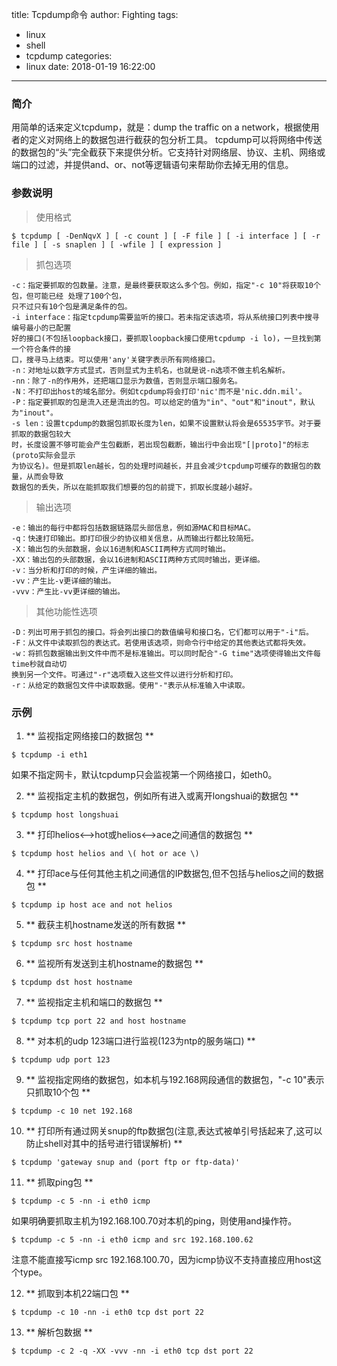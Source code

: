title: Tcpdump命令
author: Fighting
tags:
  - linux
  - shell
  - tcpdump
categories:
  - linux
date: 2018-01-19 16:22:00
---
### 简介

用简单的话来定义tcpdump，就是：dump the traffic on a network，根据使用者的定义对网络上的数据包进行截获的包分析工具。 tcpdump可以将网络中传送的数据包的“头”完全截获下来提供分析。它支持针对网络层、协议、主机、网络或端口的过滤，并提供and、or、not等逻辑语句来帮助你去掉无用的信息。

### 参数说明

> 使用格式

 `
 $ tcpdump [ -DenNqvX ] [ -c count ] [ -F file ] [ -i interface ] [ -r file ] [ -s snaplen ] [ -wfile ] [ expression ]  
 `
 
> 抓包选项  
 
 ```shell
 -c：指定要抓取的包数量。注意，是最终要获取这么多个包。例如，指定"-c 10"将获取10个包，但可能已经 处理了100个包，
 只不过只有10个包是满足条件的包。 
 -i interface：指定tcpdump需要监听的接口。若未指定该选项，将从系统接口列表中搜寻编号最小的已配置
 好的接口(不包括loopback接口，要抓取loopback接口使用tcpdump -i lo)，一旦找到第一个符合条件的接
 口，搜寻马上结束。可以使用'any'关键字表示所有网络接口。  
 -n：对地址以数字方式显式，否则显式为主机名，也就是说-n选项不做主机名解析。
 -nn：除了-n的作用外，还把端口显示为数值，否则显示端口服务名。
 -N：不打印出host的域名部分。例如tcpdump将会打印'nic'而不是'nic.ddn.mil'。
 -P：指定要抓取的包是流入还是流出的包。可以给定的值为"in"、"out"和"inout"，默认为"inout"。
 -s len：设置tcpdump的数据包抓取长度为len，如果不设置默认将会是65535字节。对于要抓取的数据包较大
 时，长度设置不够可能会产生包截断，若出现包截断，输出行中会出现"[|proto]"的标志(proto实际会显示
 为协议名)。但是抓取len越长，包的处理时间越长，并且会减少tcpdump可缓存的数据包的数量，从而会导致
 数据包的丢失，所以在能抓取我们想要的包的前提下，抓取长度越小越好。
```

> 输出选项

 ```shell
 -e：输出的每行中都将包括数据链路层头部信息，例如源MAC和目标MAC。
 -q：快速打印输出。即打印很少的协议相关信息，从而输出行都比较简短。
 -X：输出包的头部数据，会以16进制和ASCII两种方式同时输出。
 -XX：输出包的头部数据，会以16进制和ASCII两种方式同时输出，更详细。
 -v：当分析和打印的时候，产生详细的输出。
 -vv：产生比-v更详细的输出。
 -vvv：产生比-vv更详细的输出。
 ```

> 其他功能性选项

```shell
-D：列出可用于抓包的接口。将会列出接口的数值编号和接口名，它们都可以用于"-i"后。
-F：从文件中读取抓包的表达式。若使用该选项，则命令行中给定的其他表达式都将失效。
-w：将抓包数据输出到文件中而不是标准输出。可以同时配合"-G time"选项使得输出文件每time秒就自动切
换到另一个文件。可通过"-r"选项载入这些文件以进行分析和打印。
-r：从给定的数据包文件中读取数据。使用"-"表示从标准输入中读取。
```

<!--more-->

### 示例

1. ** 监视指定网络接口的数据包 **

 ```shell
 $ tcpdump -i eth1
 ```
 如果不指定网卡，默认tcpdump只会监视第一个网络接口，如eth0。

2. ** 监视指定主机的数据包，例如所有进入或离开longshuai的数据包 **

 ```shell
 $ tcpdump host longshuai
 ```

3. ** 打印helios<-->hot或helios<-->ace之间通信的数据包 **

 ```shell
 $ tcpdump host helios and \( hot or ace \)
 ```

4. ** 打印ace与任何其他主机之间通信的IP数据包,但不包括与helios之间的数据包 **

 ```shell
 $ tcpdump ip host ace and not helios
 ```

5. ** 截获主机hostname发送的所有数据 **

 ```shell
 $ tcpdump src host hostname
 ```

6. ** 监视所有发送到主机hostname的数据包 **
 ```shell
 $ tcpdump dst host hostname
 ```
7. ** 监视指定主机和端口的数据包 **
 ```shell
 $ tcpdump tcp port 22 and host hostname
 ```
8. ** 对本机的udp 123端口进行监视(123为ntp的服务端口) **

 ```shell
 $ tcpdump udp port 123
 ```
9. ** 监视指定网络的数据包，如本机与192.168网段通信的数据包，"-c 10"表示只抓取10个包 **
 ```shell
 $ tcpdump -c 10 net 192.168
 ```
10. ** 打印所有通过网关snup的ftp数据包(注意,表达式被单引号括起来了,这可以防止shell对其中的括号进行错误解析) **
```shell
$ tcpdump 'gateway snup and (port ftp or ftp-data)'
```
11. ** 抓取ping包 **

 ```shell
$ tcpdump -c 5 -nn -i eth0 icmp 
```

 如果明确要抓取主机为192.168.100.70对本机的ping，则使用and操作符。  

 ``` shell
 $ tcpdump -c 5 -nn -i eth0 icmp and src 192.168.100.62
 ```
 注意不能直接写icmp src 192.168.100.70，因为icmp协议不支持直接应用host这个type。
 
12. ** 抓取到本机22端口包 **

 ```shell
 $ tcpdump -c 10 -nn -i eth0 tcp dst port 22  
 ```
13. ** 解析包数据 **

 ```shell
 $ tcpdump -c 2 -q -XX -vvv -nn -i eth0 tcp dst port 22
 ```